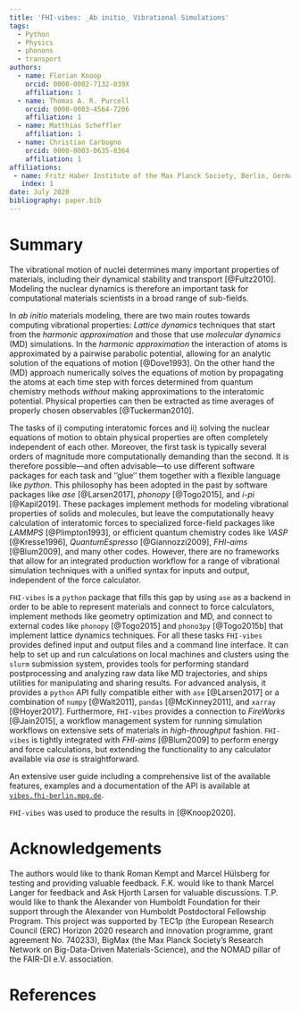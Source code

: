 ```yaml
---
title: 'FHI-vibes: _Ab initio_ Vibrational Simulations'
tags:
  - Python
  - Physics
  - phonons
  - transport
authors:
  - name: Florian Knoop
    orcid: 0000-0002-7132-039X
    affiliation: 1
  - name: Thomas A. R. Purcell
    orcid: 0000-0003-4564-7206
    affiliation: 1
  - name: Matthias Scheffler
    affiliation: 1
  - name: Christian Carbogno
    orcid: 0000-0003-0635-8364
    affiliation: 1
affiliations:
 - name: Fritz Haber Institute of the Max Planck Society, Berlin, Germany
   index: 1
date: July 2020
bibliography: paper.bib
---
```


# Summary

The vibrational motion of nuclei determines many important properties of materials, including their dynamical stability and transport [@Fultz2010]. Modeling the nuclear dynamics is therefore an important task for computational materials scientists in a broad range of sub-fields.

In _ab initio_ materials modeling, there are two main routes towards computing vibrational properties: _Lattice dynamics_ techniques that start from the _harmonic approximation_ and those that use _molecular dynamics_ (MD) simulations. In the _harmonic approximation_ the interaction of atoms is approximated by a pairwise parabolic potential, allowing for an analytic solution of the equations of motion [@Dove1993]. On the other hand the (MD) approach numerically solves the equations of motion by propagating the atoms at each time step with forces determined from quantum chemistry methods _without_ making approximations to the interatomic potential. Physical properties can then be extracted as time averages of properly chosen observables [@Tuckerman2010].

The tasks of i) computing interatomic forces and ii) solving the nuclear equations of motion to obtain physical properties are often completely independent of each other. Moreover, the first task is typically several orders of magnitude more computationally demanding than the second. It is therefore possible—and often advisable—to use different software packages for each task and ‘’glue‘’ them together with a flexible language like _python_. This philosophy has been adopted in the past by software packages like *ase* [@Larsen2017], *phonopy* [@Togo2015], and *i-pi* [@Kapil2019]. These packages implement methods for modeling vibrational properties of solids and molecules, but leave the computationally heavy calculation of interatomic forces to specialized force-field packages like *LAMMPS* [@Plimpton1993], or efficient quantum chemistry codes like *VASP* [@Kresse1996], *QuantumEspresso* [@Giannozzi2009], *FHI-aims* [@Blum2009], and many other codes. However, there are no frameworks that allow for an integrated production workflow for a range of vibrational simulation techniques with a unified syntax for inputs and output, independent of the force calculator.

`FHI-vibes` is a `python` package that fills this gap by using `ase` as a backend in order to be able to represent materials and connect to force calculators, implement methods like geometry optimization and MD, and connect to external codes like `phonopy` [@Togo2015] and `phono3py` [@Togo2015b] that implement lattice dynamics techniques. For all these tasks `FHI-vibes` provides defined input and output files and a command line interface. It can help to set up and run calculations on local machines and clusters using the `slurm` submission system, provides tools for performing standard postprocessing and analyzing raw data like MD trajectories, and ships utilities for manipulating and sharing results. For advanced analysis, it provides a `python` API fully compatible either with ``ase`` [@Larsen2017] or a combination of `numpy` [@Walt2011], `pandas` [@McKinney2011], and `xarray` [@Hoyer2017]. Furthermore, `FHI-vibes` provides a connection to *FireWorks* [@Jain2015], a workflow management system for running simulation workflows on extensive sets of materials in _high-throughput_ fashion. `FHI-vibes` is tightly integrated with *FHI-aims* [@Blum2009] to perform energy and force calculations, but extending the functionality to any calculator available via *ase* is straightforward.

An extensive user guide including a comprehensive list of the available features, examples and a documentation of the API is available at [`vibes.fhi-berlin.mpg.de`](http://vibes.fhi-berlin.mpg.de/).

`FHI-vibes` was used to produce the results in [@Knoop2020].

# Acknowledgements
The authors would like to thank Roman Kempt and Marcel Hülsberg for testing and providing valuable feedback. F.K. would like to thank Marcel Langer for feedback and Ask Hjorth Larsen for valuable discussions. T.P. would like to thank the Alexander von Humboldt Foundation for their support through the Alexander von Humboldt Postdoctoral Fellowship Program. This project was supported by TEC1p (the European Research Council (ERC) Horizon 2020 research and innovation programme, grant agreement No. 740233), BigMax (the Max Planck Society’s Research Network on Big-Data-Driven Materials-Science), and the NOMAD pillar of the FAIR-DI e.V. association.

# References

